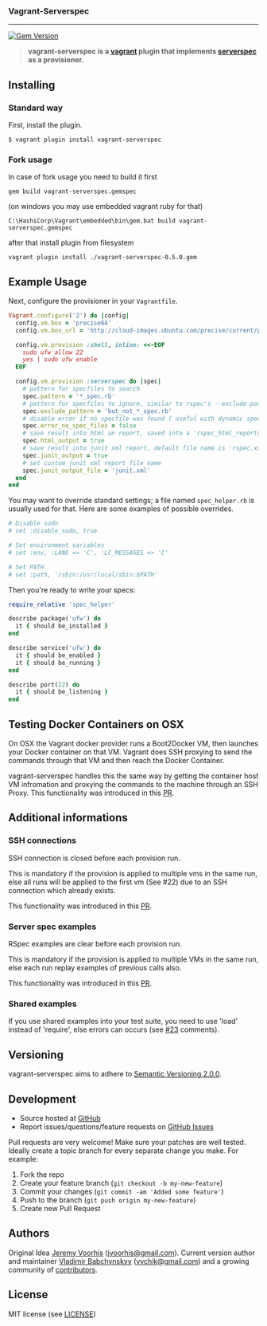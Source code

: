 ### Vagrant-Serverspec
***

[![Gem Version](https://badge.fury.io/rb/vagrant-serverspec.svg)](http://badge.fury.io/rb/vagrant-serverspec)

> **vagrant-serverspec is a [vagrant][vagrant] plugin that implements
> [serverspec][serverspec] as a provisioner.**

## Installing
### Standard way
First, install the plugin.

```shell
$ vagrant plugin install vagrant-serverspec
```
### Fork usage

In case of fork usage you need to build it first

```shell
gem build vagrant-serverspec.gemspec
```

(on windows you may use embedded vagrant ruby for that)

```shell
C:\HashiCorp\Vagrant\embedded\bin\gem.bat build vagrant-serverspec.gemspec
```

after that install plugin from filesystem

```shell
vagrant plugin install ./vagrant-serverspec-0.5.0.gem
```

## Example Usage

Next, configure the provisioner in your `Vagrantfile`.

```ruby
Vagrant.configure('2') do |config|
  config.vm.box = 'precise64'
  config.vm.box_url = 'http://cloud-images.ubuntu.com/precise/current/precise-server-cloudimg-vagrant-amd64-disk1.box'

  config.vm.provision :shell, inline: <<-EOF
    sudo ufw allow 22
    yes | sudo ufw enable
  EOF

  config.vm.provision :serverspec do |spec|
    # pattern for specfiles to search
    spec.pattern = '*_spec.rb'
    # pattern for specfiles to ignore, similar to rspec's --exclude-pattern option
    spec.exclude_pattern = 'but_not_*_spec.rb'
    # disable error if no specfile was found ( useful with dynamic specfile retrieving through another provisionner like Ansible Galaxy => specfiles can be saved into ansible role repository for example ). Default: true
    spec.error_no_spec_files = false
    # save result into html an report, saved into a 'rspec_html_reports' directory. Default: false
    spec.html_output = true
    # save result into junit xml report, default file name is 'rspec.xml'
    spec.junit_output = true
    # set custom junit xml report file name
    spec.junit_output_file = 'junit.xml'
  end
end
```

You may want to override standard settings; a file named `spec_helper.rb` is
usually used for that. Here are some examples of possible overrides.

```ruby
# Disable sudo
# set :disable_sudo, true

# Set environment variables
# set :env, :LANG => 'C', :LC_MESSAGES => 'C'

# Set PATH
# set :path, '/sbin:/usr/local/sbin:$PATH'
```

Then you're ready to write your specs:

```ruby
require_relative 'spec_helper'

describe package('ufw') do
  it { should be_installed }
end

describe service('ufw') do
  it { should be_enabled }
  it { should be_running }
end

describe port(22) do
  it { should be_listening }
end
```

## Testing Docker Containers on OSX
On OSX the Vagrant docker provider runs a Boot2Docker VM, then launches your
Docker container on that VM. Vagrant does SSH proxying to send the commands
through that VM and then reach the Docker Container.

vagrant-serverspec handles this the same way by getting the container host VM
infromation and proxying the commands to the machine through an SSH Proxy.
This functionality was introduced in this
[PR](https://github.com/vvchik/vagrant-serverspec/pull/17).

## Additional informations

### SSH connections

SSH connection is closed before each provision run.

This is mandatory if the provision is applied to multiple vms in the same run,
else all runs will be applied to the first vm (See #22) due to an SSH
connection which already exists.

This functionality was introduced in this
[PR](https://github.com/vvchik/vagrant-serverspec/pull/23).

### Server spec examples

RSpec examples are clear before each provision run.

This is mandatory if the provision is applied to multiple VMs in the same run,
else each run replay examples of previous calls also.

This functionality was introduced in this
[PR](https://github.com/vvchik/vagrant-serverspec/pull/23).

### Shared examples

If you use shared examples into your test suite, you need to use 'load' instead
of 'require', else errors can occurs (see
[#23](https://github.com/vvchik/vagrant-serverspec/pull/23) comments).

## Versioning

vagrant-serverspec aims to adhere to [Semantic Versioning 2.0.0][semver].

## Development

* Source hosted at [GitHub][repo]
* Report issues/questions/feature requests on [GitHub Issues][issues]

Pull requests are very welcome! Make sure your patches are well tested.
Ideally create a topic branch for every separate change you make. For
example:

1. Fork the repo
2. Create your feature branch (`git checkout -b my-new-feature`)
3. Commit your changes (`git commit -am 'Added some feature'`)
4. Push to the branch (`git push origin my-new-feature`)
5. Create new Pull Request

## Authors

Original Idea [Jeremy Voorhis][jvoorhis] (<jvoorhis@gmail.com>).
Current version author and maintainer [Vladimir Babchynskyy][vvchik] (<vvchik@gmail.com>)
and a growing community of [contributors][contributors].

## License

MIT license (see [LICENSE][license])

[vagrant]: http://vagrantup.com
[serverspec]: http://serverspec.org
[semver]: http://semver.org/

[repo]: https://github.com/vvchik/vagrant-serverspec
[issues]: https://github.com/vvchik/vagrant-serverspec/issues

[jvoorhis]: https://github.com/jvoorhis
[vvchik]: https://github.com/vvchik
[contributors]: https://github.com/vvchik/vagrant-serverspec/graphs/contributors

[license]: https://github.com/vvchik/vagrant-serverspec/blob/master/LICENSE
